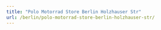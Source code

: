 ```yaml
---
title: "Polo Motorrad Store Berlin Holzhauser Str"
url: /berlin/polo-motorrad-store-berlin-holzhauser-str/
---
```

